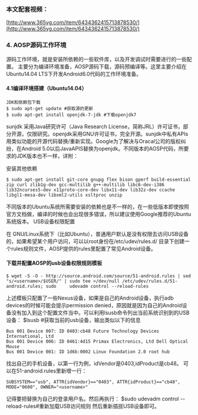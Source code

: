 ### 本文配套视频：

[http://www.365yg.com/item/6434362415713878530/](http://www.365yg.com/item/6434362415713878530/)

### 4. AOSP源码工作环境

源码工作环境，就是安装所依赖的一些软件库，以及开发调试时需要进行的一些配置。
主要分为编译环境准备，AOSP源码下载，源码预编译等。这里主要介绍在Ubuntu14.04 LTS下开发Android6.0代码的工作环境准备。

#### 4.1编译环境搭建（Ubuntu14.04）

```
JDK和依赖包下载
$ sudo apt-get update #获取源的更新
$ sudo apt-get install openjdk-7-jdk #下载openjdk7
```

sunjdk 采用Java研究许可（Java Research License，简称JRL）许可证书，部分开源，仅限研究。openjdk采用GNU许可证书，完全开源。sunjdk中私有APIs用类似功能的开源代码替换/重新实现。Google为了解决与Oracal公司的版权纠纷，在Android 5.0以后JavaAPIS替换为openjdk。不同版本的AOSP代码，所要求的JDK版本也不一样，详附：

安装其他依赖

```
$ sudo apt-get install git-core gnupg flex bison gperf build-essential zip curl zlib1g-dev gcc-multilib g++-multilib libc6-dev-i386  lib32ncurses5-dev x11proto-core-dev libx11-dev lib32z-dev ccache libgl1-mesa-dev libxml2-utils xsltproc unzip
```

不同版本的Ubuntu系统所需要安装的依赖也是不一样的，在一些低版本即使按照官方文档做，编译的时候也会出现很多错误，所以建议使用Google推荐的Ubuntu系统版本。
USB设备权限配置

在 GNU/Linux系统下（比如Ubuntu），普通用户默认是没有权限去访问USB设备的，如果希望某个用户访问，可以以root身份在/etc/udev/rules.d/ 目录下创建一个rules规则文件，AOSP提供的rules里配置了常见Android设备。

#### 下载并配置AOSP的usb设备权限规则模板

```
$ wget -S -O - http://source.android.com/source/51-android.rules | sed "s/<username>/$USER/" | sudo tee >/dev/null /etc/udev/rules.d/51-android.rules; sudo     udevadm control --reload-rules
```

上述模板只配置了一些Nexus设备，如果是自己的Android设备，执行adb devices的时候可能会提示permission denied，原因就是因为自己的Android设备没有加入到这个配置文件当中。可以利用lsusb命令列出当前系统识别到的USB设备：
$lsusb #获取当前的usb设备，输出类似以下的信息

```
Bus 001 Device 007: ID 0403:cb48 Future Technology Devices International, Ltd
Bus 001 Device 006: ID 0461:4d15 Primax Electronics, Ltd Dell Optical Mouse
Bus 001 Device 001: ID 1d6b:0002 Linux Foundation 2.0 root hub
```

找出自己的手机设备，以第一行为例，idVendor是0403,idProduct是cb48。
可以在51-android.rules里新增一行：

```
SUBSYSTEM=="usb", ATTR{idVendor}=="0403", ATTR{idProduct}=="cb48", MODE="0600", OWNER="<username>"
```

记得要把<username>替换为自己的登录用户名。然后再执行：
$sudo udevadm control --reload-rules#重新加载USB访问规则
然后重新插拔USB设备即可。